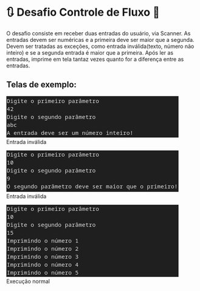 # 🔃️ Desafio Controle de Fluxo 🔄️

O desafio consiste em receber duas entradas do usuário, via Scanner.
As entradas devem ser numéricas e a primeira deve ser maior que a segunda.
Devem ser tratadas as exceções, como entrada inválida(texto, número não inteiro) e se a segunda entrada é maior que a primeira.
Após ler as entradas, imprime em tela tantaz vezes quanto for a diferença entre as entradas.

## Telas de exemplo:

<img src="tela_erro1.png"><br>Entrada inválida

<img src="tela_erro2.png"><br>Entrada inválida

<img src="tela.png"><br>Execução normal
